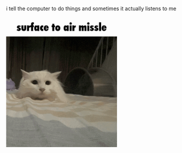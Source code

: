 i tell the computer to do things and sometimes it actually listens to me
<!--START_SECTION:update_image-->
<img src=https://raw.githubusercontent.com/sneakykestrel/sneakykestrel/main/.github/images/surface-to-air-missile.gif height="" width="300" align=left alt=kitty />
<!--END_SECTION:update_image-->

